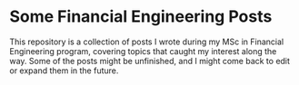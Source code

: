 # Some Financial Engineering Posts

This repository is a collection of posts I wrote during my MSc in Financial Engineering program, covering topics that caught my interest along the way. Some of the posts might be unfinished, and I might come back to edit or expand them in the future.